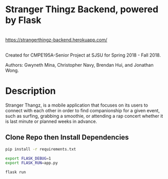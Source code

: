 # Stranger Thingz Backend, powered by Flask

<br/> https://strangerthingz-backend.herokuapp.com/

<br/>Created for CMPE195A-Senior Project at SJSU for Spring 2018 - Fall 2018.

Authors: Gwyneth Mina, Christopher Navy, Brendan Hui, and Jonathan Wong. 

# Description

Stranger Thangz, is a mobile application that focuses on its users to connect with each other in order to find companionship for a given event, such as surfing, grabbing a smoothie, or attending a rap concert whether it is last minute or planned weeks in advance.


## Clone Repo then Install Dependencies

```bash
pip install -r requirements.txt
```


```bash
export FLASK_DEBUG=1
export FLASK_RUN=app.py
```

```bash
flask run
```                                                                                                   